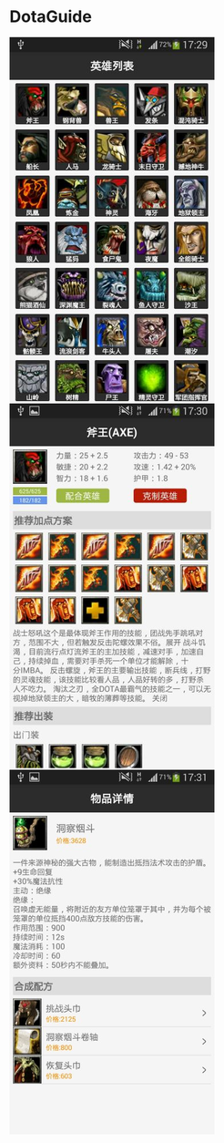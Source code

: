 # DotaGuide
  
![img](https://github.com/ckj375/img-folder/blob/master/dotaguide/dotaguide1.jpg)  
![img](https://github.com/ckj375/img-folder/blob/master/dotaguide/dotaguide2.jpg)  
![img](https://github.com/ckj375/img-folder/blob/master/dotaguide/dotaguide3.jpg)  
